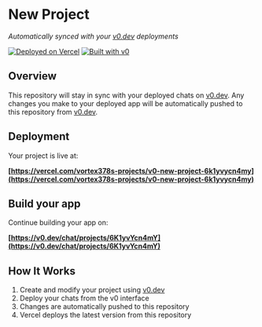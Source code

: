 # New Project

*Automatically synced with your [v0.dev](https://v0.dev) deployments*

[![Deployed on Vercel](https://img.shields.io/badge/Deployed%20on-Vercel-black?style=for-the-badge&logo=vercel)](https://vercel.com/vortex378s-projects/v0-new-project-6k1yvycn4my)
[![Built with v0](https://img.shields.io/badge/Built%20with-v0.dev-black?style=for-the-badge)](https://v0.dev/chat/projects/6K1yvYcn4mY)

## Overview

This repository will stay in sync with your deployed chats on [v0.dev](https://v0.dev).
Any changes you make to your deployed app will be automatically pushed to this repository from [v0.dev](https://v0.dev).

## Deployment

Your project is live at:

**[https://vercel.com/vortex378s-projects/v0-new-project-6k1yvycn4my](https://vercel.com/vortex378s-projects/v0-new-project-6k1yvycn4my)**

## Build your app

Continue building your app on:

**[https://v0.dev/chat/projects/6K1yvYcn4mY](https://v0.dev/chat/projects/6K1yvYcn4mY)**

## How It Works

1. Create and modify your project using [v0.dev](https://v0.dev)
2. Deploy your chats from the v0 interface
3. Changes are automatically pushed to this repository
4. Vercel deploys the latest version from this repository